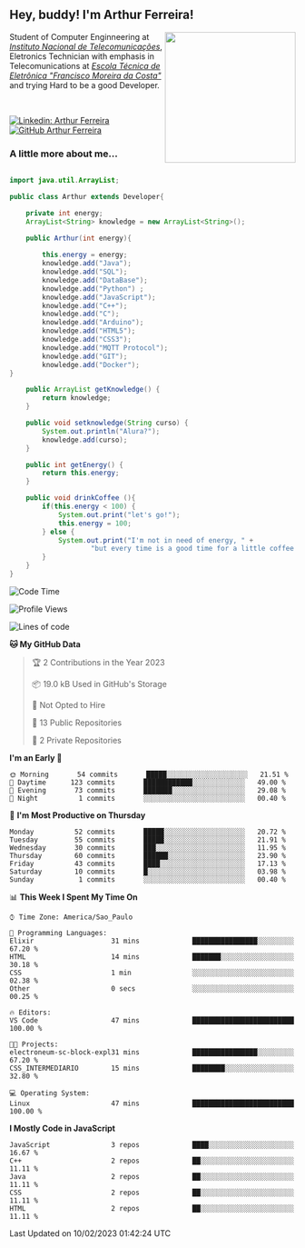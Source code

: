 <h2> Hey, buddy! I'm Arthur Ferreira!</h2>
<img align='right' src="https://media.giphy.com/media/ule4vhcY1xEKQ/giphy.gif" width="230">
<p>Student of Computer Enginneering at  <em><a href="https://inatel.br/home/" target="_blank">Instituto Nacional de Telecomunicações</a></em>, Eletronics Technician with emphasis in Telecomunications at <em><a href="https://www.etefmc.com.br" target="_blank">Escola Técnica de Eletrônica "Francisco Moreira da Costa"</a></em> and trying Hard to be a good Developer.
</p></br>

[![Linkedin: Arthur Ferreira](https://img.shields.io/badge/-Arthur%20Ferreira%20Silva-blue?style=flat-square&logo=Linkedin&logoColor=white&link=https://www.linkedin.com/in/ArthurFerreiraSilva/)]( www.linkedin.com/in/ArthurFerreiraSilva)
[![GitHub Arthur Ferreira](https://img.shields.io/github/followers/arthur-ngdi?label=follow&style=social)](https://github.com/arthur-ngdi)


### A little more about me...  

``` Java

import java.util.ArrayList;

public class Arthur extends Developer{

    private int energy;
    ArrayList<String> knowledge = new ArrayList<String>();

    public Arthur(int energy){
        
        this.energy = energy;
        knowledge.add("Java");
        knowledge.add("SQL");
        knowledge.add("DataBase");
        knowledge.add("Python") ;
        knowledge.add("JavaScript");
        knowledge.add("C++");
        knowledge.add("C");
        knowledge.add("Arduino");
        knowledge.add("HTML5");
        knowledge.add("CSS3");
        knowledge.add("MQTT Protocol");
        knowledge.add("GIT");
        knowledge.add("Docker");
}

    public ArrayList getKnowledge() {
        return knowledge;
    }

    public void setknowledge(String curso) {
        System.out.println("Alura?");
        knowledge.add(curso);
    }

    public int getEnergy() {
        return this.energy;
    }

    public void drinkCoffee (){
        if(this.energy < 100) {
            System.out.print("let's go!");
            this.energy = 100;
        } else {
            System.out.print("I'm not in need of energy, " +
                    "but every time is a good time for a little coffee!");
        }
    }
}

```
<!--START_SECTION:waka-->
![Code Time](http://img.shields.io/badge/Code%20Time-200%20hrs%2041%20mins-blue)

![Profile Views](http://img.shields.io/badge/Profile%20Views-0-blue)

![Lines of code](https://img.shields.io/badge/From%20Hello%20World%20I%27ve%20Written-494%20Thousand%20lines%20of%20code-blue)

**🐱 My GitHub Data** 

> 🏆 2 Contributions in the Year 2023
 > 
> 📦 19.0 kB Used in GitHub's Storage 
 > 
> 🚫 Not Opted to Hire
 > 
> 📜 13 Public Repositories 
 > 
> 🔑 2 Private Repositories  
 > 
**I'm an Early 🐤** 

```text
🌞 Morning       54 commits       █████░░░░░░░░░░░░░░░░░░░░   21.51 % 
🌆 Daytime      123 commits       ████████████░░░░░░░░░░░░░   49.00 % 
🌃 Evening       73 commits       ███████░░░░░░░░░░░░░░░░░░   29.08 % 
🌙 Night          1 commits       ░░░░░░░░░░░░░░░░░░░░░░░░░   00.40 % 

```
📅 **I'm Most Productive on Thursday** 

```text
Monday          52 commits       █████░░░░░░░░░░░░░░░░░░░░   20.72 % 
Tuesday         55 commits       █████░░░░░░░░░░░░░░░░░░░░   21.91 % 
Wednesday       30 commits       ███░░░░░░░░░░░░░░░░░░░░░░   11.95 % 
Thursday        60 commits       ██████░░░░░░░░░░░░░░░░░░░   23.90 % 
Friday          43 commits       ████░░░░░░░░░░░░░░░░░░░░░   17.13 % 
Saturday        10 commits       █░░░░░░░░░░░░░░░░░░░░░░░░   03.98 % 
Sunday           1 commits       ░░░░░░░░░░░░░░░░░░░░░░░░░   00.40 % 

```


📊 **This Week I Spent My Time On** 

```text
⌚︎ Time Zone: America/Sao_Paulo

💬 Programming Languages: 
Elixir                   31 mins             ████████████████░░░░░░░░░   67.20 % 
HTML                     14 mins             ███████░░░░░░░░░░░░░░░░░░   30.18 % 
CSS                      1 min               ░░░░░░░░░░░░░░░░░░░░░░░░░   02.38 % 
Other                    0 secs              ░░░░░░░░░░░░░░░░░░░░░░░░░   00.25 % 

🔥 Editors: 
VS Code                  47 mins             █████████████████████████   100.00 % 

🐱‍💻 Projects: 
electroneum-sc-block-expl31 mins             ████████████████░░░░░░░░░   67.20 % 
CSS_INTERMEDIARIO        15 mins             ████████░░░░░░░░░░░░░░░░░   32.80 % 

💻 Operating System: 
Linux                    47 mins             █████████████████████████   100.00 % 

```

**I Mostly Code in JavaScript** 

```text
JavaScript               3 repos             ████░░░░░░░░░░░░░░░░░░░░░   16.67 % 
C++                      2 repos             ██░░░░░░░░░░░░░░░░░░░░░░░   11.11 % 
Java                     2 repos             ██░░░░░░░░░░░░░░░░░░░░░░░   11.11 % 
CSS                      2 repos             ██░░░░░░░░░░░░░░░░░░░░░░░   11.11 % 
HTML                     2 repos             ██░░░░░░░░░░░░░░░░░░░░░░░   11.11 % 

```



 Last Updated on 10/02/2023 01:42:24 UTC
<!--END_SECTION:waka-->
